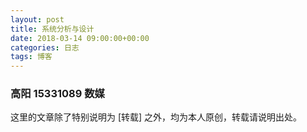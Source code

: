 ```yaml
---
layout: post
title: 系统分析与设计
date: 2018-03-14 09:00:00+00:00
categories: 日志
tags: 博客
---
```

### 高阳 15331089 数媒
这里的文章除了特别说明为 [转载] 之外，均为本人原创，转载请说明出处。


